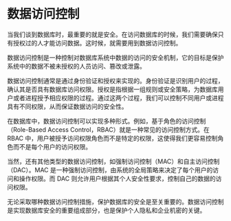 # 数据访问控制

当我们谈到数据库时，最重要的就是安全。在访问数据库的时候，我们需要确保只有授权过的人才能访问数据。这时候，就需要用到数据访问控制。

数据访问控制是一种控制对数据库系统中数据的访问的安全机制，它的目标是保护系统中的数据不被未授权的人员访问、篡改或泄露。

数据访问控制通常是通过身份验证和授权来实现的。身份验证是识别用户的过程，确认其是否具有数据库访问权限。授权是指根据一组规则或安全策略，为数据库用户或者进程授予相应权限的过程。通过这两个过程，我们可以控制不同用户或进程具有不同权限，从而保证数据访问的安全性。

在数据库中，数据访问控制可以实现多种形式。例如，基于角色的访问控制（Role-Based Access Control，RBAC）就是一种常见的访问控制方式。在 RBAC 中，用户被授予访问权限角色而不是特定的权限，这使得我们更容易控制角色而不是每个用户的访问权限。

当然，还有其他类型的数据访问控制，如强制访问控制（MAC）和自主访问控制（DAC）。MAC 是一种强制访问控制，由系统的全局策略来决定了每个用户的访问和操作权限。而 DAC 则允许用户根据其个人安全性要求，控制自己的数据的访问权限。

无论采取哪种数据访问控制措施，保护数据库的安全是至关重要的。数据访问控制是实现数据库安全的重要组成部分，也是保护个人隐私和企业机密的关键。